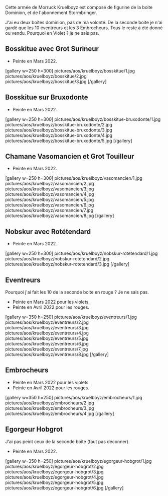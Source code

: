 
Cette armée de Morruck Kruelboyz est composé de figurine de la boite Dominion, et de l'abonnement Stormbringer.

J'ai eu deux boites dominion, pas de ma volonté. 
De la seconde boite je n'ai gardé que les 10 éventreurs et les 3 Embrocheurs.
Tous le reste à été donné ou vendu.
Pourquoi en Violet ? je ne sais pas.

## Bosskitue avec Grot Surineur

- Peinte en Mars 2022.

[gallery w=250 h=300]
pictures/aos/kruelboyz/bosskitue/1.jpg
pictures/aos/kruelboyz/bosskitue/2.jpg
pictures/aos/kruelboyz/bosskitue/3.jpg
[/gallery]

## Bosskitue sur Bruxodonte

- Peinte en Mars 2022.

[gallery w=250 h=300]
pictures/aos/kruelboyz/bosskitue-bruxodonte/1.jpg
pictures/aos/kruelboyz/bosskitue-bruxodonte/2.jpg
pictures/aos/kruelboyz/bosskitue-bruxodonte/3.jpg
pictures/aos/kruelboyz/bosskitue-bruxodonte/4.jpg
pictures/aos/kruelboyz/bosskitue-bruxodonte/5.jpg
[/gallery]

## Chamane Vasomancien et Grot Touilleur

- Peinte en Mars 2022.

[gallery w=250 h=300]
pictures/aos/kruelboyz/vasomancien/1.jpg
pictures/aos/kruelboyz/vasomancien/2.jpg
pictures/aos/kruelboyz/vasomancien/3.jpg
pictures/aos/kruelboyz/vasomancien/4.jpg
pictures/aos/kruelboyz/vasomancien/5.jpg
pictures/aos/kruelboyz/vasomancien/6.jpg
pictures/aos/kruelboyz/vasomancien/7.jpg
pictures/aos/kruelboyz/vasomancien/8.jpg
[/gallery]

## Nobskur avec Rotétendard

- Peinte en Mars 2022.

[gallery w=250 h=300]
pictures/aos/kruelboyz/nobskur-rotetendard/1.jpg
pictures/aos/kruelboyz/nobskur-rotetendard/2.jpg
pictures/aos/kruelboyz/nobskur-rotetendard/3.jpg
[/gallery]

## Eventreurs

Pourquoi j'ai fait les 10 de la seconde boite en rouge ? Je ne sais pas.

- Peinte en Mars 2022 pour les violets.
- Peinte en Avril 2022 pour les rouges.

[gallery w=350 h=250]
pictures/aos/kruelboyz/eventreurs/1.jpg
pictures/aos/kruelboyz/eventreurs/2.jpg
pictures/aos/kruelboyz/eventreurs/3.jpg
pictures/aos/kruelboyz/eventreurs/4.jpg
pictures/aos/kruelboyz/eventreurs/5.jpg
pictures/aos/kruelboyz/eventreurs/6.jpg
pictures/aos/kruelboyz/eventreurs/7.jpg
pictures/aos/kruelboyz/eventreurs/8.jpg
[/gallery]

## Embrocheurs

- Peinte en Mars 2022 pour les violets.
- Peinte en Avril 2022 pour les rouges.

[gallery w=350 h=250]
pictures/aos/kruelboyz/embrocheurs/1.jpg
pictures/aos/kruelboyz/embrocheurs/2.jpg
pictures/aos/kruelboyz/embrocheurs/3.jpg
pictures/aos/kruelboyz/embrocheurs/4.jpg
[/gallery]

## Egorgeur Hobgrot

J'ai pas peint ceux de la seconde boite (faut pas déconner).

- Peinte en Mars 2022.

[gallery w=350 h=250]
pictures/aos/kruelboyz/egorgeur-hobgrot/1.jpg
pictures/aos/kruelboyz/egorgeur-hobgrot/2.jpg
pictures/aos/kruelboyz/egorgeur-hobgrot/3.jpg
pictures/aos/kruelboyz/egorgeur-hobgrot/4.jpg
pictures/aos/kruelboyz/egorgeur-hobgrot/5.jpg
pictures/aos/kruelboyz/egorgeur-hobgrot/6.jpg
[/gallery]

